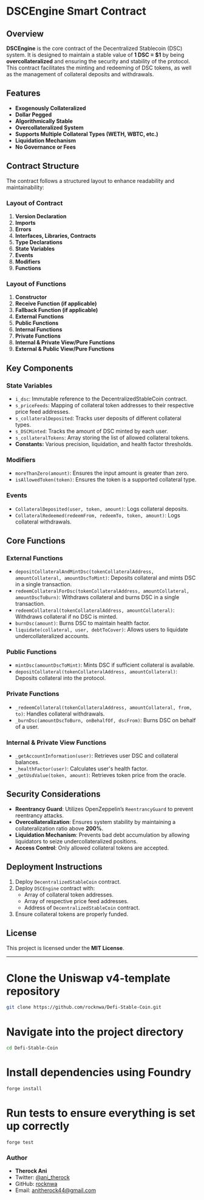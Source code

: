 # DSCEngine Smart Contract

## Overview
**DSCEngine** is the core contract of the Decentralized Stablecoin (DSC) system. It is designed to maintain a stable value of **1 DSC = $1** by being **overcollateralized** and ensuring the security and stability of the protocol. This contract facilitates the minting and redeeming of DSC tokens, as well as the management of collateral deposits and withdrawals.

## Features
- **Exogenously Collateralized**
- **Dollar Pegged**
- **Algorithmically Stable**
- **Overcollateralized System**
- **Supports Multiple Collateral Types (WETH, WBTC, etc.)**
- **Liquidation Mechanism**
- **No Governance or Fees**

## Contract Structure
The contract follows a structured layout to enhance readability and maintainability:

### **Layout of Contract**
1. **Version Declaration**
2. **Imports**
3. **Errors**
4. **Interfaces, Libraries, Contracts**
5. **Type Declarations**
6. **State Variables**
7. **Events**
8. **Modifiers**
9. **Functions**

### **Layout of Functions**
1. **Constructor**
2. **Receive Function (if applicable)**
3. **Fallback Function (if applicable)**
4. **External Functions**
5. **Public Functions**
6. **Internal Functions**
7. **Private Functions**
8. **Internal & Private View/Pure Functions**
9. **External & Public View/Pure Functions**

## **Key Components**

### **State Variables**
- `i_dsc`: Immutable reference to the DecentralizedStableCoin contract.
- `s_priceFeeds`: Mapping of collateral token addresses to their respective price feed addresses.
- `s_collateralDeposited`: Tracks user deposits of different collateral types.
- `s_DSCMinted`: Tracks the amount of DSC minted by each user.
- `s_collateralTokens`: Array storing the list of allowed collateral tokens.
- **Constants:** Various precision, liquidation, and health factor thresholds.

### **Modifiers**
- `moreThanZero(amount)`: Ensures the input amount is greater than zero.
- `isAllowedToken(token)`: Ensures the token is a supported collateral type.

### **Events**
- `CollateralDeposited(user, token, amount)`: Logs collateral deposits.
- `CollateralRedeemed(redeemFrom, redeemTo, token, amount)`: Logs collateral withdrawals.

## **Core Functions**

### **External Functions**
- `depositCollateralAndMintDsc(tokenCollateralAddress, amountCollateral, amountDscToMint)`: Deposits collateral and mints DSC in a single transaction.
- `redeemCollateralForDsc(tokenCollateralAddress, amountCollateral, amountDscToBurn)`: Withdraws collateral and burns DSC in a single transaction.
- `redeemCollateral(tokenCollateralAddress, amountCollateral)`: Withdraws collateral if no DSC is minted.
- `burnDsc(amount)`: Burns DSC to maintain health factor.
- `liquidate(collateral, user, debtToCover)`: Allows users to liquidate undercollateralized accounts.

### **Public Functions**
- `mintDsc(amountDscToMint)`: Mints DSC if sufficient collateral is available.
- `depositCollateral(tokenCollateralAddress, amountCollateral)`: Deposits collateral into the protocol.

### **Private Functions**
- `_redeemCollateral(tokenCollateralAddress, amountCollateral, from, to)`: Handles collateral withdrawals.
- `_burnDsc(amountDscToBurn, onBehalfOf, dscFrom)`: Burns DSC on behalf of a user.

### **Internal & Private View Functions**
- `_getAccountInformation(user)`: Retrieves user DSC and collateral balances.
- `_healthFactor(user)`: Calculates user's health factor.
- `_getUsdValue(token, amount)`: Retrieves token price from the oracle.

## **Security Considerations**
- **Reentrancy Guard**: Utilizes OpenZeppelin’s `ReentrancyGuard` to prevent reentrancy attacks.
- **Overcollateralization**: Ensures system stability by maintaining a collateralization ratio above **200%**.
- **Liquidation Mechanism**: Prevents bad debt accumulation by allowing liquidators to seize undercollateralized positions.
- **Access Control**: Only allowed collateral tokens are accepted.

## **Deployment Instructions**
1. Deploy `DecentralizedStableCoin` contract.
2. Deploy `DSCEngine` contract with:
   - Array of collateral token addresses.
   - Array of respective price feed addresses.
   - Address of `DecentralizedStableCoin` contract.
3. Ensure collateral tokens are properly funded.

## **License**
This project is licensed under the **MIT License**.

---

# Clone the Uniswap v4-template repository
```bash
git clone https://github.com/rocknwa/Defi-Stable-Coin.git
```

# Navigate into the project directory

```bash
cd Defi-Stable-Coin
```

# Install dependencies using Foundry

```bash
forge install
```

# Run tests to ensure everything is set up correctly

```base
forge test
```

### **Author**
- **Therock Ani**  
- Twitter: [@ani_therock](https://twitter.com/ani_therock)  
- GitHub: [rocknwa](https://github.com/rocknwa)  
- Email: anitherock44@gmail.com

